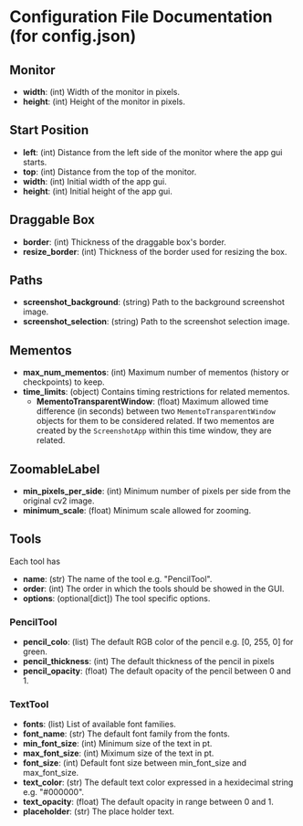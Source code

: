 # Configuration File Documentation (for config.json)

## Monitor
- **width**: (int) Width of the monitor in pixels.
- **height**: (int) Height of the monitor in pixels.

## Start Position
- **left**: (int) Distance from the left side of the monitor where the app gui starts.
- **top**: (int) Distance from the top of the monitor.
- **width**: (int) Initial width of the app gui.
- **height**: (int) Initial height of the app gui.

## Draggable Box
- **border**: (int) Thickness of the draggable box's border.
- **resize_border**: (int) Thickness of the border used for resizing the box.

## Paths
- **screenshot_background**: (string) Path to the background screenshot image.
- **screenshot_selection**: (string) Path to the screenshot selection image.

## Mementos
- **max_num_mementos**: (int) Maximum number of mementos (history or checkpoints) to keep.
- **time_limits**: (object) Contains timing restrictions for related mementos.
  - **MementoTransparentWindow**: (float) Maximum allowed time difference (in seconds) between two `MementoTransparentWindow` objects for them to be considered related. If two mementos are created by the `ScreenshotApp` within this time window, they are related.

## ZoomableLabel
- **min_pixels_per_side**: (int) Minimum number of pixels per side from the original cv2 image.
- **minimum_scale**: (float) Minimum scale allowed for zooming.

## Tools
Each tool has
- **name**: (str) The name of the tool e.g. "PencilTool".
- **order**: (int) The order in which the tools should be showed in the GUI.
- **options**: (optional[dict]) The tool specific options.
### PencilTool
- **pencil_colo**: (list) The default RGB color of the pencil e.g. [0, 255, 0] for green.
- **pencil_thickness**: (int) The default thickness of the pencil in pixels
- **pencil_opacity**: (float) The default opacity of the pencil between 0 and 1.
### TextTool
- **fonts**: (list) List of available font families.
- **font_name**: (str) The default font family from the fonts.
- **min_font_size**: (int) Minimum size of the text in pt.
- **max_font_size**: (int) Miximum size of the text in pt.
- **font_size**: (int) Default font size between min_font_size and max_font_size.
- **text_color**: (str) The default text color expressed in a hexidecimal string e.g. "#000000".
- **text_opacity**: (float) The default opacity in range between 0 and 1.
- **placeholder**: (str) The place holder text.
